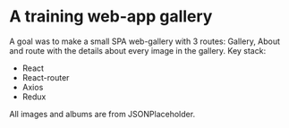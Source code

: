 # A training web-app gallery

A goal was to make a small SPA web-gallery with 3 routes: Gallery, About and route with the details about every image in the gallery.
Key stack:
- React
- React-router
- Axios
- Redux

All images and albums are from JSONPlaceholder.
